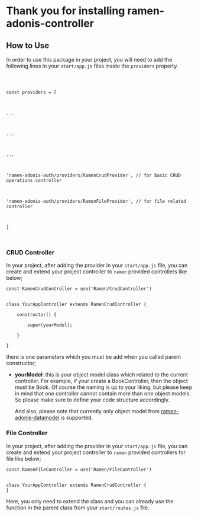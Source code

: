 
# Thank you for installing ramen-adonis-controller

  

## How to Use

  

In order to use this package in your project, you will need to add the following lines in your `start/app.js` files inside the `providers` property.

  

```

  

const providers = [

  

...

  

...

  

...

  

'ramen-adonis-auth/providers/RamenCrudProvider', // for basic CRUD operations controller

  

'ramen-adonis-auth/providers/RamenFileProvider', // for file related controller

  

]

  

```

  

  

### CRUD Controller

In your project, after adding the provider in your `start/app.js` file, you can create and extend your project controller to `ramen` provided controllers like below;

```
const RamenCrudController = use('Ramen/CrudController')


class YourAppController extends RamenCrudController {

	constructor() {

		super(yourModel);

	}
	
}
```

there is one parameters which you must be add when you called parent constructor;

-  **yourModel**: this is your object model class which related to the current controller. For example, if your create a BookController, then the object must be Book. Of course the naming is up to your liking, but please keep in mind that one controller cannot contain more than one object models. So please make sure to define your code structure accordingly.

	And also, please note that currently only object model from [ramen-adonis-datamodel](https://github.com/kurosawa93/ramen-adonis-datamodel) is supported. 
	
### File Controller

In your project, after adding the provider in your `start/app.js` file, you can create and extend your project controller to `ramen` provided controllers for file like below;

```
const RamenFileController = use('Ramen/FileController')


class YourAppController extends RamenCrudController {
}
```

Here, you only need to extend the class and you can already use the function in the parent class from your `start/routes.js` file.